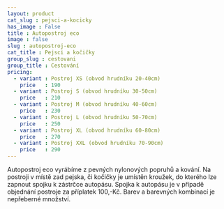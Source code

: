 ```yaml
---
layout: product
cat_slug : pejsci-a-kocicky
has_image : False
title : Autopostroj eco
image : false
slug : autopostroj-eco
cat_title : Pejsci a kočičky
group_slug : cestovani
group_title : Cestování
pricing:
  - variant : Postroj XS (obvod hrudníku 20-40cm)
    price   : 190
  - variant : Postroj S (obvod hrudníku 30-50cm)
    price   : 210
  - variant : Postroj M (obvod hrudníku 40-60cm)
    price   : 230
  - variant : Postroj L (obvod hrudníku 50-70cm)
    price   : 250
  - variant : Postroj XL (obvod hrudníku 60-80cm)
    price   : 270
  - variant : Postroj XXL (obvod hrudníku 70-90cm)
    price   : 290
---
```


Autopostroj eco vyrábíme z pevných nylonových popruhů a kování.  Na postroji v místě zad pejska, či kočičky je umístěn kroužek, do kterého lze zapnout spojku k zástrčce autopásu. Spojka k autopásu je v případě objednání postroje za příplatek 100,-Kč. Barev a barevných kombinací je nepřeberné množství.

